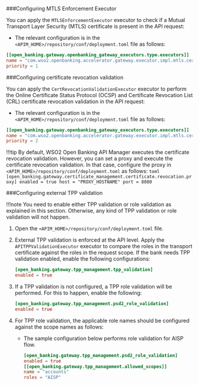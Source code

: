 ###Configuring MTLS Enforcement Executor

You can apply the `MTLSEnforcementExecutor` executor to check if a Mutual Transport Layer Security (MTLS) certificate is
present in the API request:

- The relevant configuration is in the `<APIM_HOME>/repository/conf/deployment.toml` file as follows:
```toml
[[open_banking.gateway.openbanking_gateway_executors.type.executors]]
name = "com.wso2.openbanking.accelerator.gateway.executor.impl.mtls.cert.validation.executor.MTLSEnforcementExecutor"
priority = 1
``` 

###Configuring certificate revocation validation

You can apply the `CertRevocationValidationExecutor` executor to perform the Online Certificate Status Protocol (OCSP) and
Certificate Revocation List (CRL) certificate revocation validation in the API request:

- The relevant configuration is in the `<APIM_HOME>/repository/conf/deployment.toml` file as follows:
```toml
[[open_banking.gateway.openbanking_gateway_executors.type.executors]]
name = "com.wso2.openbanking.accelerator.gateway.executor.impl.mtls.cert.validation.executor.CertRevocationValidationExecutor"
priority = 2
```

!!!tip
    By default, WSO2 Open Banking API Manager executes the certificate revocation validation. However, you can set a proxy
    and execute the certificate revocation validation. In that case, configure the proxy in `<APIM_HOME>/repository/conf/deployment.toml`
    as follows:
    ```toml
    [open_banking.gateway.certificate_management.certificate.revocation.proxy]
    enabled = true
    host = "PROXY_HOSTNAME"
    port = 8080
    ```

###Configuring external TPP validation

!!!note
    You need to enable either TPP validation or role validation as explained in this section. Otherwise, any kind of 
    TPP validation or role validation will not happen.

1. Open the `<APIM_HOME>/repository/conf/deployment.toml` file.

2. External TPP validation is enforced at the API level. Apply the `APITPPValidationExecutor` executor to compare the 
roles in the transport certificate against the roles in the request scope. If the bank needs TPP validation 
enabled, enable the following configurations:

    ```toml
    [open_banking.gateway.tpp_management.tpp_validation]
    enabled = true 
    ```
   
3. If a TPP validation is not configured, a TPP role validation will be performed. For this to happen, enable the following:

    ```toml
    [open_banking.gateway.tpp_management.psd2_role_validation]
    enabled = true
    ```

4. For TPP role validation, the applicable role names should be configured against the scope names as follows:
    - The sample configuration below performs role validation for AISP flow.

       ```toml
       [open_banking.gateway.tpp_management.psd2_role_validation]
       enabled = true
       [[open_banking.gateway.tpp_management.allowed_scopes]]
       name = "accounts"
       roles = "AISP"
       ```